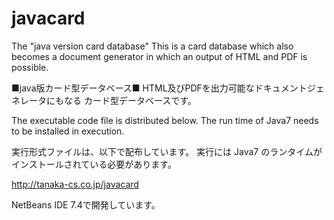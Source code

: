 javacard
========
The "java version card database" This is a card database which also becomes a document generator in which an output of HTML and PDF is possible. 

■java版カード型データベース■
HTML及びPDFを出力可能なドキュメントジェネレータにもなる
カード型データベースです。


The executable code file is distributed below. 
The run time of Java7 needs to be installed in execution. 

実行形式ファイルは、以下で配布しています。
実行には Java7 のランタイムがインストールされている必要があります。

http://tanaka-cs.co.jp/javacard

NetBeans IDE 7.4で開発しています。
